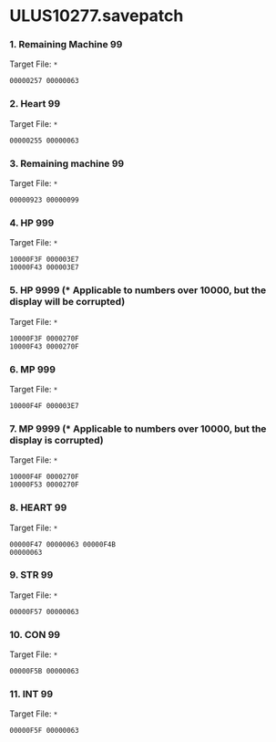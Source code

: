 # ULUS10277.savepatch

### 1. Remaining Machine 99

Target File: `*`

```
00000257 00000063
```

### 2. Heart 99

Target File: `*`

```
00000255 00000063
```

### 3. Remaining machine 99

Target File: `*`

```
00000923 00000099
```

### 4. HP 999

Target File: `*`

```
10000F3F 000003E7
10000F43 000003E7
```

### 5. HP 9999 (* Applicable to numbers over 10000, but the display will be corrupted)

Target File: `*`

```
10000F3F 0000270F
10000F43 0000270F
```

### 6. MP 999

Target File: `*`

```
10000F4F 000003E7
```

### 7. MP 9999 (* Applicable to numbers over 10000, but the display is corrupted)

Target File: `*`

```
10000F4F 0000270F
10000F53 0000270F
```

### 8. HEART 99

Target File: `*`

```
00000F47 00000063 00000F4B
00000063
```

### 9. STR 99

Target File: `*`

```
00000F57 00000063
```

### 10. CON 99

Target File: `*`

```
00000F5B 00000063
```

### 11. INT 99 

Target File: `*`

```
00000F5F 00000063
```

